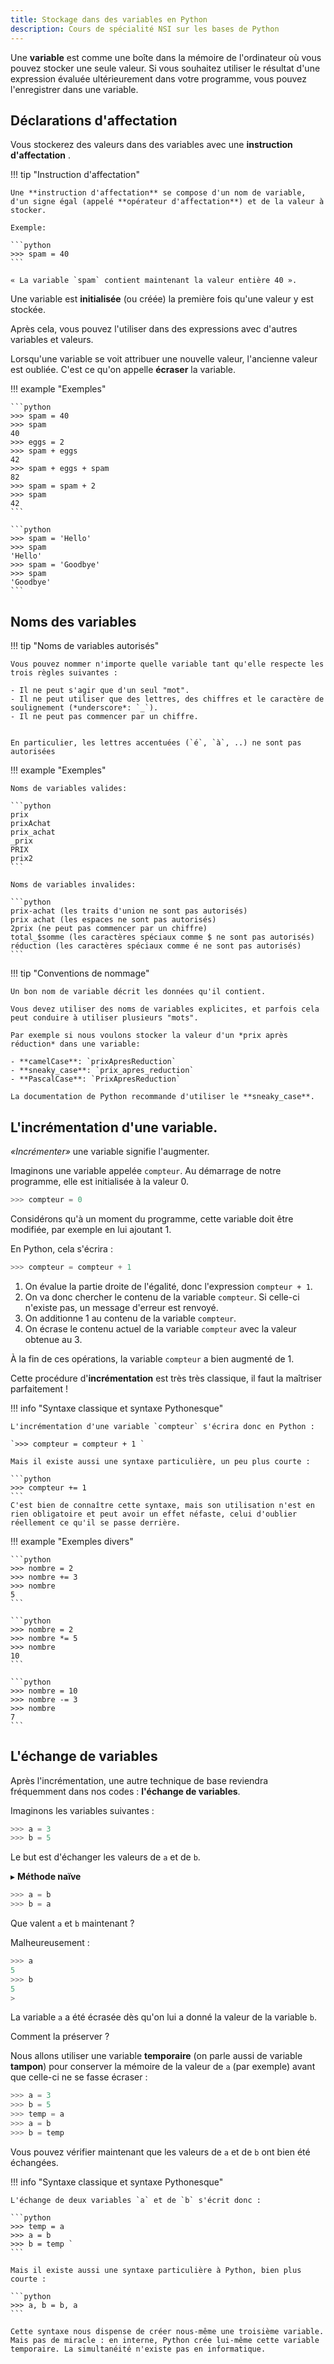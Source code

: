 ```yaml
---
title: Stockage dans des variables en Python
description: Cours de spécialité NSI sur les bases de Python
---
```


Une **variable** est comme une boîte dans la mémoire de l'ordinateur où vous pouvez stocker une seule valeur. Si vous souhaitez utiliser le résultat d'une expression évaluée ultérieurement dans votre programme, vous pouvez l'enregistrer dans une variable.

## Déclarations d'affectation

Vous stockerez des valeurs dans des variables avec une **instruction d'affectation** .

!!! tip "Instruction d'affectation"

    Une **instruction d'affectation** se compose d'un nom de variable, d'un signe égal (appelé **opérateur d'affectation**) et de la valeur à stocker.

    Exemple:

    ```python
    >>> spam = 40
    ```

    « La variable `spam` contient maintenant la valeur entière 40 ».

Une variable est **initialisée** (ou créée) la première fois qu'une valeur y est stockée.

Après cela, vous pouvez l'utiliser dans des expressions avec d'autres variables et valeurs.

Lorsqu'une variable se voit attribuer une nouvelle valeur, l'ancienne valeur est oubliée. C'est ce qu'on appelle **écraser** la variable.

!!! example "Exemples"

    ```python
    >>> spam = 40
    >>> spam
    40
    >>> eggs = 2
    >>> spam + eggs
    42
    >>> spam + eggs + spam
    82
    >>> spam = spam + 2
    >>> spam
    42
    ```

    ```python
    >>> spam = 'Hello'
    >>> spam
    'Hello'
    >>> spam = 'Goodbye'
    >>> spam
    'Goodbye'
    ```

## Noms des variables

!!! tip "Noms de variables autorisés"

    Vous pouvez nommer n'importe quelle variable tant qu'elle respecte les trois règles suivantes :

    - Il ne peut s'agir que d'un seul "mot".
    - Il ne peut utiliser que des lettres, des chiffres et le caractère de soulignement (*underscore*: `_`).
    - Il ne peut pas commencer par un chiffre.


    En particulier, les lettres accentuées (`é`, `à`, ..) ne sont pas autorisées

!!! example "Exemples"

    Noms de variables valides:

    ```python
    prix
    prixAchat
    prix_achat
    _prix
    PRIX
    prix2
    ```

    Noms de variables invalides:

    ```python
    prix-achat (les traits d'union ne sont pas autorisés)
    prix achat (les espaces ne sont pas autorisés)
    2prix (ne peut pas commencer par un chiffre)
    total_$somme (les caractères spéciaux comme $ ne sont pas autorisés)
    réduction (les caractères spéciaux comme é ne sont pas autorisés)
    ```

!!! tip "Conventions de nommage"

    Un bon nom de variable décrit les données qu'il contient.

    Vous devez utiliser des noms de variables explicites, et parfois cela peut conduire à utiliser plusieurs "mots".

    Par exemple si nous voulons stocker la valeur d'un *prix après réduction* dans une variable:

    - **camelCase**: `prixApresReduction`
    - **sneaky_case**: `prix_apres_reduction`
    - **PascalCase**: `PrixApresReduction`

    La documentation de Python recommande d'utiliser le **sneaky_case**.

## L'incrémentation d'une variable.

_«Incrémenter»_ une variable signifie l'augmenter.

Imaginons une variable appelée `compteur`. Au démarrage de notre programme, elle est initialisée à la valeur 0.

```python
>>> compteur = 0
```

Considérons qu'à un moment du programme, cette variable doit être modifiée, par exemple en lui ajoutant 1.

En Python, cela s'écrira :

```python
>>> compteur = compteur + 1
```

1. On évalue la partie droite de l'égalité, donc l'expression `compteur + 1`.
2. On va donc chercher le contenu de la variable `compteur`. Si celle-ci n'existe pas, un message d'erreur est renvoyé.
3. On additionne 1 au contenu de la variable `compteur`.
4. On écrase le contenu actuel de la variable `compteur` avec la valeur obtenue au 3.

À la fin de ces opérations, la variable `compteur` a bien augmenté de 1.

Cette procédure d'**incrémentation** est très très classique, il faut la maîtriser parfaitement !

!!! info "Syntaxe classique et syntaxe Pythonesque"

    L'incrémentation d'une variable `compteur` s'écrira donc en Python :

    `>>> compteur = compteur + 1 `

    Mais il existe aussi une syntaxe particulière, un peu plus courte :

    ```python
    >>> compteur += 1
    ```
    C'est bien de connaître cette syntaxe, mais son utilisation n'est en rien obligatoire et peut avoir un effet néfaste, celui d'oublier réellement ce qu'il se passe derrière.

!!! example "Exemples divers"

    ```python
    >>> nombre = 2
    >>> nombre += 3
    >>> nombre
    5
    ```

    ```python
    >>> nombre = 2
    >>> nombre *= 5
    >>> nombre
    10
    ```

    ```python
    >>> nombre = 10
    >>> nombre -= 3
    >>> nombre
    7
    ```

## L'échange de variables

Après l'incrémentation, une autre technique de base reviendra fréquemment dans nos codes : **l'échange de variables**.

Imaginons les variables suivantes :

```python
>>> a = 3
>>> b = 5
```

Le but est d'échanger les valeurs de `a` et de `b`.

▸ **Méthode naïve**

```python
>>> a = b
>>> b = a
```

Que valent `a` et `b` maintenant ?

Malheureusement :

```python
>>> a
5
>>> b
5
>
```

La variable `a` a été écrasée dès qu'on lui a donné la valeur de la variable `b`.

Comment la préserver ?

Nous allons utiliser une variable **temporaire** (on parle aussi de variable **tampon**) pour conserver la mémoire de la valeur de `a` (par exemple) avant que celle-ci ne se fasse écraser :

```python
>>> a = 3
>>> b = 5
>>> temp = a
>>> a = b
>>> b = temp
```

Vous pouvez vérifier maintenant que les valeurs de `a` et de `b` ont bien été échangées.

!!! info "Syntaxe classique et syntaxe Pythonesque"

    L'échange de deux variables `a` et de `b` s'écrit donc :

    ```python
    >>> temp = a
    >>> a = b
    >>> b = temp `
    ```

    Mais il existe aussi une syntaxe particulière à Python, bien plus courte :

    ```python
    >>> a, b = b, a
    ```

    Cette syntaxe nous dispense de créer nous-même une troisième variable. Mais pas de miracle : en interne, Python crée lui-même cette variable temporaire. La simultanéité n'existe pas en informatique.

